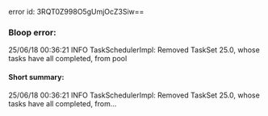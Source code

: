 error id: 3RQT0Z998O5gUmjOcZ3Siw==
### Bloop error:

25/06/18 00:36:21 INFO TaskSchedulerImpl: Removed TaskSet 25.0, whose tasks have all completed, from pool
#### Short summary: 

25/06/18 00:36:21 INFO TaskSchedulerImpl: Removed TaskSet 25.0, whose tasks have all completed, from...